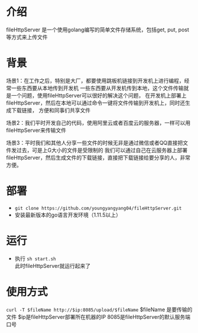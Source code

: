 # 介绍 

fileHttpServer 是一个使用golang编写的简单文件存储系统，包括get, put, post等方式来上传文件 

# 背景 

场景1：在工作之后，特别是大厂，都要使用跳板机链接到开发机上进行编程，经常一些东西要从本地传到开发机
一些东西要从开发机传到本地，这个文件传输就是一个问题，使用fileHttpServer可以很好的解决这个问题， 
在开发机上部署上fileHttpServer，然后在本地可以通过命令一键将文件传输到开发机上，同时还生成下载链接，
方便和同事们共享文件 

场景2：我们平时开发自己的代码，使用阿里云或者百度云的服务器，一样可以用fileHttpServer来传输文件 

场景3：平时我们和其他人分享一些文件的时候无非是通过微信或者QQ直接把文件发过去，可是上G大小的文件是受限制的
我们可以通过自己在云服务器上部署fileHttpServer，然后生成文件的下载链接，直接把下载链接给要分享的人，非常方便。

# 部署 

* `git clone https://github.com/youngyangyang04/fileHttpServer.git`
* 安装最新版本的go语言开发环境（1.11.5以上） 

# 运行 
* 执行 `sh start.sh`  
此时fileHttpServer就运行起来了

# 使用方式 

`curl -T $fileName http://$ip:8085/upload/$fileName`
$fileName 是要传输的文件 
$ip是fileHttpServer部署所在机器的IP 
8085是fileHttpServer的默认服务端口号

